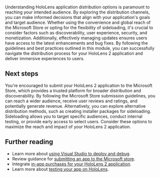 Understanding HoloLens application distribution options is paramount to reaching your intended audience. By exploring the distribution channels, you can make informed decisions that align with your application's goals and target audience. Whether using the convenience and global reach of the Microsoft Store or opting for the flexibility of sideloading, it's crucial to consider factors such as discoverability, user experience, security, and monetization. Additionally, effectively managing updates ensures users have access to the latest enhancements and bug fixes. By following the guidelines and best practices outlined in this module, you can successfully navigate the distribution process for your HoloLens 2 application and deliver immersive experiences to users.

## Next steps

You’re encouraged to submit your HoloLens 2 application to the Microsoft Store, which provides a trusted platform for broader distribution and discoverability. By following the Microsoft Store submission guidelines, you can reach a wider audience, receive user reviews and ratings, and potentially generate revenue. Alternatively, you can explore alternative distribution methods, such as creating installer packages for sideloading. Sideloading allows you to target specific audiences, conduct internal testing, or provide early access to select users. Consider these options to maximize the reach and impact of your HoloLens 2 application.

## Further reading

- Learn more about [using Visual Studio to deploy and debug](/windows/mixed-reality/develop/advanced-concepts/using-visual-studio?tabs=hl2).
- Review guidance for [submitting an app to the Microsoft store](/windows/mixed-reality/distribute/submitting-an-app-to-the-microsoft-store).
- Integrate [in-app purchases for your HoloLens 2 application](/windows/mixed-reality/distribute/in-app-purchases).
- Learn more about [testing your app on HoloLens](/windows/mixed-reality/develop/advanced-concepts/testing-your-app-on-hololens).
